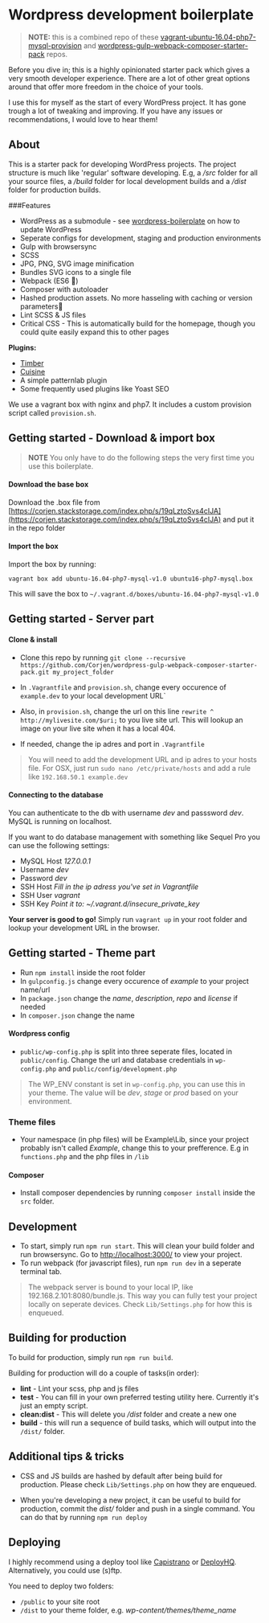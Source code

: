 Wordpress development boilerplate
===========

> **NOTE:** this is a combined repo of these [vagrant-ubuntu-16.04-php7-mysql-provision](https://github.com/Corjen/vagrant-ubuntu-16.04-php7-mysql-provision) and [wordpress-gulp-webpack-composer-starter-pack](https://github.com/Corjen/wordpress-gulp-webpack-composer-starter-pack) repos.

Before you dive in; this is a highly opinionated starter pack which gives a very smooth developer experience. There are a lot of other great options around that offer more freedom in the choice of your tools.

I use this for myself as the start of every WordPress project. It has gone trough a lot of tweaking and improving. If you have any issues or recommendations, I would love to hear them!

About
---------------
This is a starter pack for developing WordPress projects. The project structure is much like 'regular' software developing. E.g, a */src* folder for all your source files, a */build* folder for local development builds and a */dist* folder for production builds.

###Features

- WordPress as a submodule - see [wordpress-boilerplate](https://github.com/Darep/wordpress-boilerplate) on how to update WordPress
- Seperate configs for development, staging and production environments
- Gulp with browsersync
- SCSS
- JPG, PNG, SVG image minification
- Bundles SVG icons to a single file
- Webpack (ES6 🎉)
- Composer with autoloader
- Hashed production assets. No more hasseling with caching or version parameters👋
- Lint SCSS & JS files
- Critical CSS - This is automatically build for the homepage, though you could quite easily expand this to other pages

**Plugins:**
- [Timber](http://upstatement.com/timber/)
- [Cuisine](http://docs.get-cuisine.cooking/core/)
- A simple patternlab plugin
- Some frequently used plugins like Yoast SEO



We use a vagrant box with nginx and php7. It includes a custom provision script called `provision.sh`.

Getting started - Download & import box
---------------

> **NOTE** You only have to do the following steps the very first time you use this boilerplate.

#### Download the base box

Download the .box file from [https://corjen.stackstorage.com/index.php/s/19qLztoSvs4cIJA](https://corjen.stackstorage.com/index.php/s/19qLztoSvs4cIJA) and put it in the repo folder

#### Import the box

Import the box by running:

```vagrant box add ubuntu-16.04-php7-mysql-v1.0 ubuntu16-php7-mysql.box```

This will save the box to ```~/.vagrant.d/boxes/ubuntu-16.04-php7-mysql-v1.0```

Getting started - Server part
---------------

#### Clone & install

- Clone this repo by running `git clone --recursive https://github.com/Corjen/wordpress-gulp-webpack-composer-starter-pack.git my_project_folder`

- In `.Vagrantfile` and `provision.sh`, change every occurence of `example.dev` to your local development URL`

- Also, in `provision.sh`, change the url on this line `rewrite ^ http://mylivesite.com/$uri;` to you live site url. This will lookup an image on your live site when it has a local 404.

- If needed, change the ip adres and port in `.Vagrantfile`

> You will need to add the development URL and ip adres to your hosts file. For OSX, just run `sudo nano /etc/private/hosts` and add a rule like `192.168.50.1 example.dev`

#### Connecting to the database


You can authenticate to the db with username *dev* and passsword *dev*. MySQL is running on localhost.

If you want to do database management with something like Sequel Pro you can use the following settings:

- MySQL Host *127.0.0.1*
- Username *dev*
- Password *dev*
- SSH Host *Fill in the ip adress you've set in Vagrantfile*
- SSH User *vagrant*
- SSH Key *Point it to: ~/.vagrant.d/insecure_private_key*


**Your server is good to go!** Simply run `vagrant up` in your root folder and lookup your development URL in the browser.

Getting started - Theme part
---------------

- Run ```npm install``` inside the root folder
- In `gulpconfig.js` change every occurence of *example* to your project name/url
- In `package.json` change the *name*, *description*, *repo* and *license* if needed
- In `composer.json` change the name

#### Wordpress config

- `public/wp-config.php` is split into three seperate files, located in `public/config`. Change the url and database credentials in `wp-config.php` and `public/config/development.php`

> The WP_ENV constant is set in `wp-config.php`, you can use this in your theme. The value will be *dev*, *stage* or *prod* based on your environment.

### Theme files
- Your namespace (in php files) will be Example\Lib, since your project probably isn't called *Example*, change this to your prefference. E.g in `functions.php` and the php files in `/lib`

#### Composer

- Install composer dependencies by running `composer install` inside the `src` folder.

Development
---------------
- To start, simply run `npm run start`. This will clean your build folder and run browsersync. Go to [http://localhost:3000/](http://localhost:3000/) to view your project.
- To run webpack (for javascript files), run `npm run dev` in a seperate terminal tab.

> The webpack server is bound to your local IP, like 192.168.2.101:8080/bundle.js. This way you can fully test your project locally on seperate devices. Check `Lib/Settings.php` for how this is enqueued.

Building for production
-----------------------
To build for production, simply run `npm run build`.

Building for production will do a couple of tasks(in order):

- **lint** - Lint your scss, php and js files
- **test** - You can fill in your own preferred testing utility here. Currently it's just an empty script.
- **clean:dist** - This will delete you */dist* folder and create a new one
- **build** - this will run a sequence of build tasks, which will output into the `/dist/` folder.



Additional tips & tricks
------------------------

- CSS and JS builds are hashed by default after being build for production. Please check `Lib/Settings.php` on how they are enqueued.

- When you're developing a new project, it can be useful to build for production, commit the *dist/* folder and push in a single command. You can do that by running `npm run deploy`

Deploying
------------------------

I highly recommend using a deploy tool like [Capistrano](http://capistranorb.com/) or [DeployHQ](https://www.deployhq.com/). Alternatively, you could use (s)ftp.

You need to deploy two folders:
- `/public` to your site root
- `/dist` to your theme folder, e.g. *wp-content/themes/theme_name*
